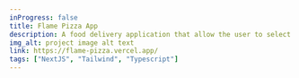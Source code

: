 ```yaml
---
inProgress: false
title: Flame Pizza App
description: A food delivery application that allow the user to select and order delicious food all from the comfort of their home.
img_alt: project image alt text
link: https://flame-pizza.vercel.app/
tags: ["NextJS", "Tailwind", "Typescript"]
---
```

